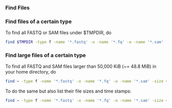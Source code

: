 ### Find Files

### Find files of a certain type

To find all FASTQ or SAM files under $TMPDIR, do
```sh
find $TMPDIR -type f -name '*.fastq' -o -name '*.fq' -o -name '*.sam'
```

### Find large files of a certain type

To find all FASTQ and SAM files larger than 50,000 KiB (~= 48.8 MiB) in your home directory, do
```sh
find ~ -type f -name '*.fastq' -o -name '*.fq' -o -name '*.sam' -size +50000k
```

To do the same but also list their file sizes and time stamps:
```sh
find ~ -type f -name '*.fastq' -o -name '*.fq' -o -name '*.sam' -size +50000k -exec ls -lh {} \; | awk '{ print $9 ": " $5 " (" $6 " " $7 " " $8 ")" }'
```
